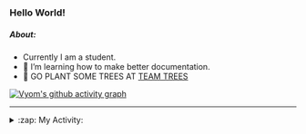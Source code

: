 ### Hello World!

##### About:
- Currently I am a student.
- 🌱 I’m learning how to make better documentation.
- 🌱 GO PLANT SOME TREES AT [TEAM TREES](https://teamtrees.org/)

[![Vyom's github activity graph](https://activity-graph.herokuapp.com/graph?username=Vyvy-vi)](https://github.com/ashutosh00710/github-readme-activity-graph)

---
<details>
  <summary>:zap: My Activity:</summary>
  
<!--START_SECTION:waka-->
![Code Time](http://img.shields.io/badge/Code%20Time-978%20hrs%202%20mins-blue)

**I'm a Night 🦉** 

```text
🌞 Morning    98 commits     ███░░░░░░░░░░░░░░░░░░░░░░   13.8% 
🌆 Daytime    175 commits    ██████░░░░░░░░░░░░░░░░░░░   24.65% 
🌃 Evening    229 commits    ████████░░░░░░░░░░░░░░░░░   32.25% 
🌙 Night      208 commits    ███████░░░░░░░░░░░░░░░░░░   29.3%

```
📅 **I'm Most Productive on Sunday** 

```text
Monday       100 commits    ███░░░░░░░░░░░░░░░░░░░░░░   14.08% 
Tuesday      115 commits    ████░░░░░░░░░░░░░░░░░░░░░   16.2% 
Wednesday    89 commits     ███░░░░░░░░░░░░░░░░░░░░░░   12.54% 
Thursday     104 commits    ███░░░░░░░░░░░░░░░░░░░░░░   14.65% 
Friday       107 commits    ███░░░░░░░░░░░░░░░░░░░░░░   15.07% 
Saturday     78 commits     ██░░░░░░░░░░░░░░░░░░░░░░░   10.99% 
Sunday       117 commits    ████░░░░░░░░░░░░░░░░░░░░░   16.48%

```


📊 **This Week I Spent My Time On** 

```text
🔥 Editors: 
VS Code                  15 hrs 13 mins      █████████████████████████   100.0%

🐱‍💻 Projects: 
attendance-management-sys4 hrs 18 mins       ███████░░░░░░░░░░░░░░░░░░   28.33% 
credifi                  3 hrs 58 mins       ██████░░░░░░░░░░░░░░░░░░░   26.15% 
CSF                      2 hrs 38 mins       ████░░░░░░░░░░░░░░░░░░░░░   17.33% 
thirdweb-auth-next       2 hrs 35 mins       ████░░░░░░░░░░░░░░░░░░░░░   17.03% 
itosp-hackathon          59 mins             █░░░░░░░░░░░░░░░░░░░░░░░░   6.48%

```


 Last Updated on 23/11/2022 06:04:51 UTC
<!--END_SECTION:waka-->
</details>
